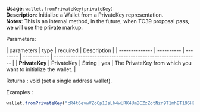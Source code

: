 **Usage**: `wallet.fromPrivateKey(privateKey)`  
**Description**: Initialize a Wallet from a PrivateKey representation.  
**Notes**: This is an internal method, in the future, when TC39 proposal pass, we will use the private markup.

Parameters:

| parameters     | type       | required | Description |
| -------------- | ---------- | -------- | ----------- | ------------------------------------------------------------ |
| **PrivateKey** | PrivateKey | String   | yes         | The PrivateKey from which you want to initialize the wallet. |

Returns : void (set a single address wallet).

Examples :

```js
wallet.fromPrivateKey("cR4t6evwVZoCp1JsLk4wURK4UmBCZzZotNzn9T1mhBT19SH9JtNt");
```

